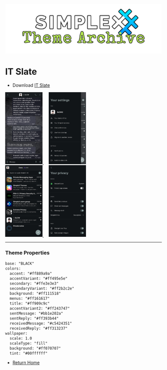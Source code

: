 ![SxC Theme Archive Banner](../resources/SxC_themeBanner.png)

# IT Slate

* Download [IT Slate](../themes/SxC_IT_Slate.theme)

<a href="../screenshots/SxC_IT_Slate01.jpg" target="_blank">
	<img src="../screenshots/SxC_IT_Slate01.jpg" width="120">
</a>&nbsp;&nbsp;&nbsp;
<a href="../screenshots/SxC_IT_Slate02.jpg" target="_blank">
	<img src="../screenshots/SxC_IT_Slate02.jpg" width="120">
</a>
<br>
<a href="../screenshots/SxC_IT_Slate03.jpg" target="_blank">
	<img src="../screenshots/SxC_IT_Slate03.jpg" width="120">
</a>&nbsp;&nbsp;&nbsp;
<a href="../screenshots/SxC_IT_Slate04.jpg" target="_blank">
	<img src="../screenshots/SxC_IT_Slate04.jpg" width="120">
</a>

----
### Theme Properties
```
base: "BLACK"
colors:
  accent: "#ff889a9a"
  accentVariant: "#ff495e5e"
  secondary: "#ffe3e3e3"
  secondaryVariant: "#ff2b2c2e"
  background: "#ff111518"
  menus: "#ff161617"
  title: "#ff909c9c"
  accentVariant2: "#ff243747"
  sentMessage: "#bb1e202a"
  sentReply: "#ff393b44"
  receivedMessage: "#c5424351"
  receivedReply: "#ff313237"
wallpaper:
  scale: 1.0
  scaleType: "fill"
  background: "#ff070707"
  tint: "#00ffffff"
```

* [Return Home](../)
